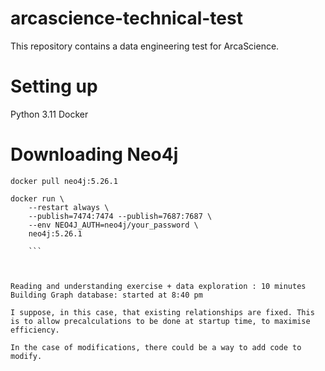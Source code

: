 # arcascience-technical-test
This repository contains a data engineering test for ArcaScience. 

# Setting up 

Python 3.11
Docker 


# Downloading Neo4j 

```shell
docker pull neo4j:5.26.1 

docker run \
    --restart always \
    --publish=7474:7474 --publish=7687:7687 \
    --env NEO4J_AUTH=neo4j/your_password \
    neo4j:5.26.1
    
    ```



Reading and understanding exercise + data exploration : 10 minutes
Building Graph database: started at 8:40 pm 

I suppose, in this case, that existing relationships are fixed. This is to allow precalculations to be done at startup time, to maximise efficiency. 

In the case of modifications, there could be a way to add code to modify. 